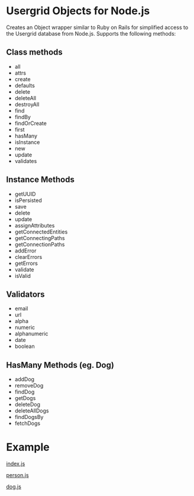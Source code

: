 Usergrid Objects for Node.js
============================

Creates an Object wrapper similar to Ruby on Rails for simplified access to the Usergrid database from Node.js.
Supports the following methods:

Class methods
-------------
- all
- attrs
- create
- defaults
- delete
- deleteAll
- destroyAll
- find
- findBy
- findOrCreate
- first
- hasMany
- isInstance
- new
- update
- validates

Instance Methods
----------------
- getUUID
- isPersisted
- save
- delete
- update
- assignAttributes
- getConnectedEntities
- getConnectingPaths
- getConnectionPaths
- addError
- clearErrors
- getErrors
- validate
- isValid

Validators
----------
- email
- url
- alpha
- numeric
- alphanumeric
- date
- boolean

HasMany Methods (eg. Dog)
----------------
- addDog
- removeDog
- findDog
- getDogs
- deleteDog
- deleteAllDogs
- findDogsBy
- fetchDogs


Example
=======

[index.js](./example/index.js)

[person.js](./example/person.js)

[dog.js](./example/dog.js)
